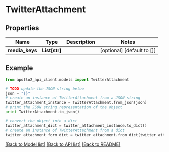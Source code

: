 # TwitterAttachment


## Properties
Name | Type | Description | Notes
------------ | ------------- | ------------- | -------------
**media_keys** | **List[str]** |  | [optional] [default to []]

## Example

```python
from apollo2_api_client.models import TwitterAttachment

# TODO update the JSON string below
json = "{}"
# create an instance of TwitterAttachment from a JSON string
twitter_attachment_instance = TwitterAttachment.from_json(json)
# print the JSON string representation of the object
print TwitterAttachment.to_json()

# convert the object into a dict
twitter_attachment_dict = twitter_attachment_instance.to_dict()
# create an instance of TwitterAttachment from a dict
twitter_attachment_form_dict = twitter_attachment.from_dict(twitter_attachment_dict)
```
[[Back to Model list]](../README.md#documentation-for-models) [[Back to API list]](../README.md#documentation-for-api-endpoints) [[Back to README]](../README.md)


